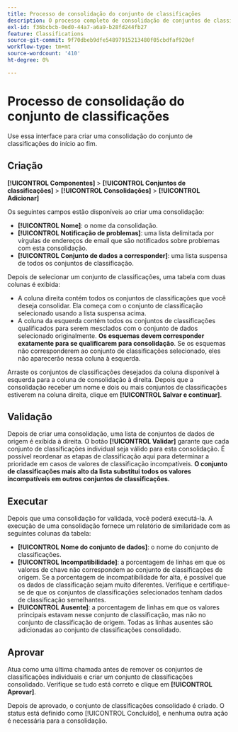 ```yaml
---
title: Processo de consolidação do conjunto de classificações
description: O processo completo de consolidação de conjuntos de classificações.
exl-id: f36bcbcb-0ed0-44a7-a6a9-b28fd244fb27
feature: Classifications
source-git-commit: 9f70dbeb9dfe54897915213480f05cbdfaf920ef
workflow-type: tm+mt
source-wordcount: '410'
ht-degree: 0%

---
```


# Processo de consolidação do conjunto de classificações

Use essa interface para criar uma consolidação do conjunto de classificações do início ao fim.

## Criação

**[!UICONTROL Componentes]** > **[!UICONTROL Conjuntos de classificações]** > **[!UICONTROL Consolidações]** > **[!UICONTROL Adicionar]**

Os seguintes campos estão disponíveis ao criar uma consolidação:

* **[!UICONTROL Nome]**: o nome da consolidação.
* **[!UICONTROL Notificação de problemas]**: uma lista delimitada por vírgulas de endereços de email que são notificados sobre problemas com esta consolidação.
* **[!UICONTROL Conjunto de dados a corresponder]**: uma lista suspensa de todos os conjuntos de classificação.

Depois de selecionar um conjunto de classificações, uma tabela com duas colunas é exibida:

* A coluna direita contém todos os conjuntos de classificações que você deseja consolidar. Ela começa com o conjunto de classificação selecionado usando a lista suspensa acima.
* A coluna da esquerda contém todos os conjuntos de classificações qualificados para serem mesclados com o conjunto de dados selecionado originalmente. **Os esquemas devem corresponder exatamente para se qualificarem para consolidação**. Se os esquemas não corresponderem ao conjunto de classificações selecionado, eles não aparecerão nessa coluna à esquerda.

Arraste os conjuntos de classificações desejados da coluna disponível à esquerda para a coluna de consolidação à direita. Depois que a consolidação receber um nome e dois ou mais conjuntos de classificações estiverem na coluna direita, clique em **[!UICONTROL Salvar e continuar]**.

## Validação

Depois de criar uma consolidação, uma lista de conjuntos de dados de origem é exibida à direita. O botão **[!UICONTROL Validar]** garante que cada conjunto de classificações individual seja válido para esta consolidação. É possível reordenar as etapas de classificação aqui para determinar a prioridade em casos de valores de classificação incompatíveis. **O conjunto de classificações mais alto da lista substitui todos os valores incompatíveis em outros conjuntos de classificações.**

## Executar 

Depois que uma consolidação for validada, você poderá executá-la. A execução de uma consolidação fornece um relatório de similaridade com as seguintes colunas da tabela:

* **[!UICONTROL Nome do conjunto de dados]**: o nome do conjunto de classificações.
* **[!UICONTROL Incompatibilidade]**: a porcentagem de linhas em que os valores de chave não correspondem ao conjunto de classificações de origem. Se a porcentagem de incompatibilidade for alta, é possível que os dados de classificação sejam muito diferentes. Verifique e certifique-se de que os conjuntos de classificações selecionados tenham dados de classificação semelhantes.
* **[!UICONTROL Ausente]**: a porcentagem de linhas em que os valores principais estavam nesse conjunto de classificação, mas não no conjunto de classificação de origem. Todas as linhas ausentes são adicionadas ao conjunto de classificações consolidado.

## Aprovar

Atua como uma última chamada antes de remover os conjuntos de classificações individuais e criar um conjunto de classificações consolidado. Verifique se tudo está correto e clique em **[!UICONTROL Aprovar]**.

Depois de aprovado, o conjunto de classificações consolidado é criado. O status está definido como [!UICONTROL Concluído], e nenhuma outra ação é necessária para a consolidação.
